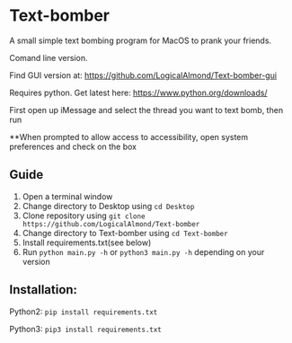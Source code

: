 # Text-bomber
A small simple text bombing program for MacOS to prank your friends.

Comand line version.

Find GUI version at: https://github.com/LogicalAlmond/Text-bomber-gui

Requires python. Get latest here:
https://www.python.org/downloads/

First open up iMessage and select the thread you want to text bomb, then run

**When prompted to allow access to accessibility, open system preferences and check on the box

## Guide
1. Open a terminal window
2. Change directory to Desktop using `cd Desktop`
3. Clone repository using `git clone https://github.com/LogicalAlmond/Text-bomber`
4. Change directory to Text-bomber using `cd Text-bomber`
5. Install requirements.txt(see below)
6. Run `python main.py -h` or `python3 main.py -h` depending on your version

## Installation:

Python2: `pip install requirements.txt`

Python3: `pip3 install requirements.txt`
